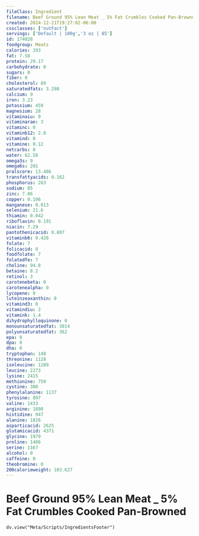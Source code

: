 ```yaml
---
fileClass: Ingredient
filename: Beef Ground 95% Lean Meat _ 5% Fat Crumbles Cooked Pan-Browned
created: 2024-12-21T19:27:02-06:00
cssclasses: ['nutFact']
servings: ['Default | 100g','3 oz | 85']
id: 174028
foodgroup: Meats
calories: 193
fat: 7.58
protein: 29.17
carbohydrate: 0
sugars: 0
fiber: 0
cholesterol: 89
saturatedfats: 3.298
calcium: 9
iron: 3.23
potassium: 459
magnesium: 28
vitaminaiu: 9
vitaminarae: 3
vitaminc: 0
vitaminb12: 2.8
vitamind: 0
vitamine: 0.12
netcarbs: 0
water: 62.58
omega3s: 9
omega6s: 201
pralscore: 13.486
transfattyacids: 0.162
phosphorus: 263
sodium: 85
zinc: 7.06
copper: 0.106
manganese: 0.013
selenium: 21.6
thiamin: 0.042
riboflavin: 0.191
niacin: 7.29
pantothenicacid: 0.807
vitaminb6: 0.428
folate: 7
folicacid: 0
foodfolate: 7
folatedfe: 7
choline: 94.8
betaine: 8.2
retinol: 3
carotenebeta: 0
carotenealpha: 0
lycopene: 0
luteinzeaxanthin: 0
vitamind3: 0
vitamindiu: 2
vitamink: 1.4
dihydrophylloquinone: 0
monounsaturatedfat: 3014
polyunsaturatedfat: 362
epa: 0
dpa: 0
dha: 0
tryptophan: 148
threonine: 1128
isoleucine: 1289
leucine: 2273
lysine: 2415
methionine: 750
cystine: 300
phenylalanine: 1137
tyrosine: 897
valine: 1433
arginine: 1898
histidine: 947
alanine: 1826
asparticacid: 2625
glutamicacid: 4371
glycine: 1979
proline: 1486
serine: 1167
alcohol: 0
caffeine: 0
theobromine: 0
200calorieweight: 103.627
---
```


# Beef Ground 95% Lean Meat _ 5% Fat Crumbles Cooked Pan-Browned

```dataviewjs
dv.view("Meta/Scripts/IngredientsFooter")
```